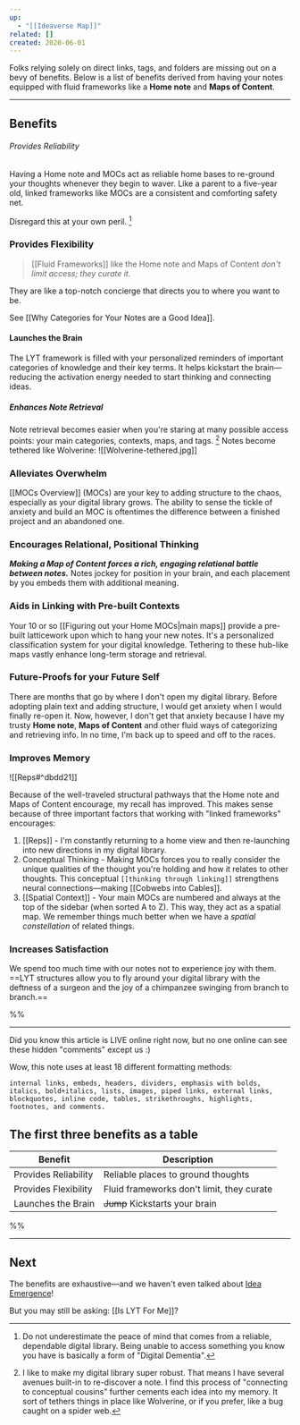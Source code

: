 ```yaml
---
up:
  - "[[Ideaverse Map]]"
related: []
created: 2020-06-01
---
```

Folks relying solely on direct links, tags, and folders are missing out on a bevy of benefits. Below is a list of benefits derived from having your notes equipped with fluid frameworks like a **Home note** and **Maps of Content**.

---
## Benefits
###### Provides Reliability
Having a Home note and MOCs act as reliable home bases to re-ground your thoughts whenever they begin to waver. Like a parent to a five-year old, linked frameworks like MOCs are a consistent and comforting safety net. 
 
Disregard this at your own peril.  [^1]


### Provides Flexibility
> [[Fluid Frameworks]] like the Home note and Maps of Content *don't limit access; they curate it.* 

They are like a top-notch concierge that directs you to where you want to be. 

See [[Why Categories for Your Notes are a Good Idea]].

#### Launches the Brain 
The LYT framework is filled with your personalized reminders of important categories of knowledge and their key terms. It helps kickstart the brain—reducing the activation energy needed to start thinking and connecting ideas.

##### Enhances Note Retrieval
Note retrieval becomes easier when you're staring at many possible access points: your main categories, contexts, maps, and tags. [^2] Notes become tethered like Wolverine:
![[Wolverine-tethered.jpg]]

### Alleviates Overwhelm
[[MOCs Overview]] (MOCs) are your key to adding structure to the chaos, especially as your digital library grows. The ability to sense the tickle of anxiety and build an MOC is oftentimes the difference between a finished project and an abandoned one.

### Encourages Relational, Positional Thinking 
***Making a Map of Content forces a rich, engaging relational battle between notes.*** Notes jockey for position in your brain, and each placement by you embeds them with additional meaning.

### Aids in Linking with Pre-built Contexts
Your 10 or so [[Figuring out your Home MOCs|main maps]] provide a pre-built latticework upon which to hang your new notes. It's a personalized classification system for your digital knowledge. Tethering to these hub-like maps vastly enhance long-term storage and retrieval.

### Future-Proofs for your Future Self
There are months that go by where I don't open my digital library. Before adopting plain text and adding structure, I would get anxiety when I would finally re-open it. Now, however, I don't get that anxiety because I have my trusty **Home note**, **Maps of Content** and other fluid ways of categorizing and retrieving info. In no time, I'm back up to speed and off to the races.

### Improves Memory
![[Reps#^dbdd21]]

Because of the well-traveled structural pathways that the Home note and Maps of Content encourage, my recall has improved. This makes sense because of three important factors that working with "linked frameworks" encourages:

1. [[Reps]] - I'm constantly returning to a home view and then re-launching into new directions in my digital library. 
2. Conceptual Thinking - Making MOCs forces you to really consider the unique qualities of the thought you're holding and how it relates to other thoughts. This conceptual `[[thinking through linking]]` strengthens neural connections—making [[Cobwebs into Cables]].
3. [[Spatial Context]] - Your main MOCs are numbered and always at the top of the sidebar (when sorted A to Z). This way, they act as a spatial map. We remember things much better when we have a *spatial constellation* of related things. 

### Increases Satisfaction
We spend too much time with our notes not to experience joy with them. ==LYT structures allow you to fly around your digital library with the deftness of a surgeon and the joy of a chimpanzee swinging from branch to branch.== 

%%

---
Did you know this article is LIVE online right now, but no one online can see these hidden "comments" except us :)

Wow, this note uses at least 18 different formatting methods:

```
internal links, embeds, headers, dividers, emphasis with bolds, italics, bold+italics, lists, images, piped links, external links, blockquotes, inline code, tables, strikethroughs, highlights, footnotes, and comments. 
```

## The first three benefits as a table
| Benefit              | Description                               |
| -------------------- | ----------------------------------------- |
| Provides Reliability | Reliable places to ground thoughts        |
| Provides Flexibility | Fluid frameworks don't limit, they curate |
| Launches the Brain   | ~~Jump~~ Kickstarts your brain                     | 

%%

---
## Next
The benefits are exhaustive—and we haven't even talked about [Idea Emergence](https://twitter.com/NickMilo/status/1317190776284086272)!

But you may still be asking: [[Is LYT For Me]]?


[^1]: Do not underestimate the peace of mind that comes from a reliable, dependable digital library. Being unable to access something you know you have is basically a form of "Digital Dementia". 
[^2]: I like to make my digital library super robust. That means I have several avenues built-in to re-discover a note. I find this process of "connecting to conceptual cousins" further cements each idea into my memory. It sort of tethers things in place like Wolverine, or if you prefer, like a bug caught on a spider web. 